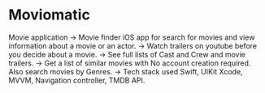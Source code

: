 # Moviomatic
Movie application
-> Movie finder iOS app for search for movies and view information about a movie or an actor.
-> Watch trailers on youtube before you decide about a movie.
-> See full lists of Cast and Crew and movie trailers.
-> Get a list of similar movies with No account creation required. Also search movies by Genres.
-> Tech stack used Swift, UIKit Xcode, MVVM, Navigation controller, TMDB API.




